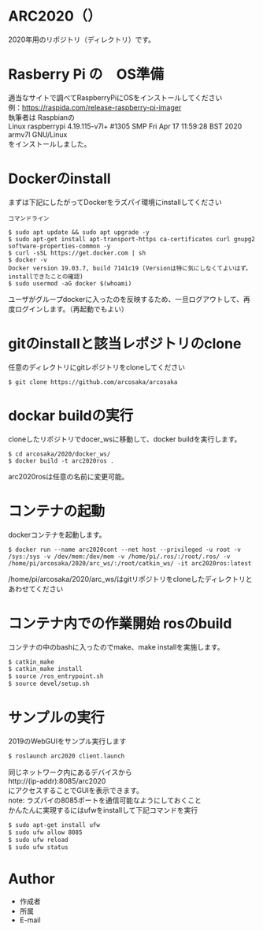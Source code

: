 # ARC2020（）

2020年用のリポジトリ（ディレクトリ）です。

# Rasberry Pi の　OS準備
適当なサイトで調べてRaspberryPiにOSをインストールしてください  
例：https://raspida.com/release-raspberry-pi-imager  
執筆者は Raspbianの  
Linux raspberrypi 4.19.115-v7l+ #1305 SMP Fri Apr 17 11:59:28 BST 2020 armv7l GNU/Linux  
をインストールしました。  

# Dockerのinstall
まずは下記にしたがってDockerをラズパイ環境にinstallしてください
```
コマンドライン

$ sudo apt update && sudo apt upgrade -y
$ sudo apt-get install apt-transport-https ca-certificates curl gnupg2 software-properties-common -y
$ curl -sSL https://get.docker.com | sh
$ docker -v
Docker version 19.03.7, build 7141c19 (Versionは特に気にしなくてよいはず。installできたことの確認)
$ sudo usermod -aG docker $(whoami)

```
ユーザがグループdockerに入ったのを反映するため、一旦ログアウトして、再度ログインします。（再起動でもよい）

# gitのinstallと該当レポジトリのclone

任意のディレクトリにgitレポジトリをcloneしてください
```
$ git clone https://github.com/arcosaka/arcosaka

```

# dockar buildの実行
cloneしたリポジトリでdocer_wsに移動して、docker buildを実行します。
```
$ cd arcosaka/2020/docker_ws/
$ docker build -t arc2020ros .

```
arc2020rosは任意の名前に変更可能。

# コンテナの起動
dockerコンテナを起動します。

```
$ docker run --name arc2020cont --net host --privileged -u root -v /sys:/sys -v /dev/mem:/dev/mem -v /home/pi/.ros/:/root/.ros/ -v /home/pi/arcosaka/2020/arc_ws/:/root/catkin_ws/ -it arc2020ros:latest
```
/home/pi/arcosaka/2020/arc_ws/はgitリポジトリをcloneしたディレクトリとあわせてください


# コンテナ内での作業開始 rosのbuild
コンテナの中のbashに入ったのでmake、make installを実施します。

```bash
$ catkin_make
$ catkin_make install
$ source /ros_entrypoint.sh
$ source devel/setup.sh
```

# サンプルの実行
2019のWebGUIをサンプル実行します

```bash
$ roslaunch arc2020 client.launch
```
同じネットワーク内にあるデバイスから  
http://(ip-addr):8085/arc2020  
にアクセスすることでGUIを表示できます。  
note: ラズパイの8085ポートを通信可能なようにしておくこと  
      かんたんに実現するにはufwをinstallして下記コマンドを実行

```bash
$ sudo apt-get install ufw
$ sudo ufw allow 8085
$ sudo ufw reload
$ sudo ufw status
```

# Author

* 作成者
* 所属
* E-mail

